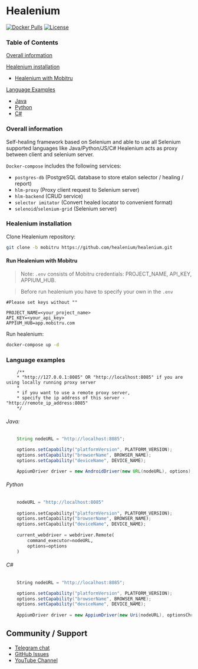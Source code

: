 # Healenium

[![Docker Pulls](https://img.shields.io/docker/pulls/healenium/hlm-backend.svg?maxAge=25920)](https://hub.docker.com/u/healenium)
[![License](https://img.shields.io/badge/license-Apache-brightgreen.svg)](https://www.apache.org/licenses/LICENSE-2.0)

### Table of Contents

[Overall information](#overall-information)

[Healenium installation](#healenium-installation)
* [Healenium with Mobitru](#run-healenium-with-mobitru)

[Language Examples](#language-examples)
* [Java](#java)
* [Python](#python)
* [C#](#c#)

### Overall information
Self-healing framework based on Selenium and able to use all Selenium supported languages like Java/Python/JS/C#
Healenium acts as proxy between client and selenium server.

`Docker-compose` includes the following services:
- `postgres-db` (PostgreSQL database to store etalon selector / healing / report)
- `hlm-proxy` (Proxy client request to Selenium server)
- `hlm-backend` (CRUD service)
- `selector imitator` (Convert healed locator to convenient format)
- `selenoid`/`selenium-grid` (Selenium server)

### Healenium installation

Clone Healenium repository:
```sh
git clone -b mobitru https://github.com/healenium/healenium.git
```

#### Run Healenium with Mobitru

> Note: `.env` consists of Mobitru credentials: PROJECT_NAME, API_KEY, APPIUM_HUB.

> Before run healenium you have to specify your own in the `.env`

```dotenv
#Please set keys without ""

PROJECT_NAME=<your_project_name>
API_KEY=<your_api_key>
APPIUM_HUB=app.mobitru.com
```

Run healenium:
```sh
docker-compose up -d
```

### Language examples

```
    /**
    * "http://127.0.0.1:8085" OR "http://localhost:8085" if you are using locally running proxy server
    *
    * if you want to use a remote proxy server,
    * specify the ip address of this server - "http://remote_ip_address:8085"
    */
```

###### Java:
```java
    String nodeURL = "http://localhost:8085";

    options.setCapability("platformVersion", PLATFORM_VERSION);
    options.setCapability("browserName", BROWSER_NAME);
    options.setCapability("deviceName", DEVICE_NAME);

    AppiumDriver driver = new AndroidDriver(new URL(nodeURL), options);
```

###### Python
```py
    nodeURL = "http://localhost:8085"
    
    options.setCapability("platformVersion", PLATFORM_VERSION);
    options.setCapability("browserName", BROWSER_NAME);
    options.setCapability("deviceName", DEVICE_NAME);
    
    current_webdriver = webdriver.Remote(
        command_executor=nodeURL,
        options=options
    )
```

###### C#
```csharp
    String nodeURL = "http://localhost:8085";

    options.setCapability("platformVersion", PLATFORM_VERSION);
    options.setCapability("browserName", BROWSER_NAME);
    options.setCapability("deviceName", DEVICE_NAME);
    
    AppiumDriver driver = new AppiumDriver(new Uri(nodeURL), optionsChrome);
```


## Community / Support

* [Telegram chat](https://t.me/healenium)
* [GitHub Issues](https://github.com/healenium/healenium/issues)
* [YouTube Channel](https://www.youtube.com/channel/UCsZJ0ri-Hp7IA1A6Fgi4Hvg)

